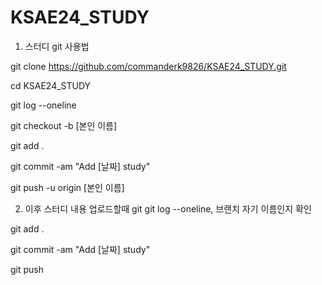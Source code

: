 # KSAE24_STUDY
1. 스터디 git 사용법

git clone https://github.com/commanderk9826/KSAE24_STUDY.git

cd KSAE24_STUDY

git log --oneline

git checkout -b [본인 이름]

git add .

git commit -am "Add [날짜] study"

git push -u origin [본인 이름]

2. 이후 스터디 내용 업로드할때
git 
git log --oneline, 브랜치 자기 이름인지 확인

git add .

git commit -am "Add [날짜] study"

git push


